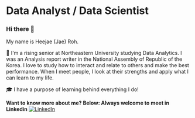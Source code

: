 # Data Analyst / Data Scientist

### Hi there 👋

<!--
**kobehustle/kobehustle** is a ✨ _special_ ✨ repository because its `README.md` (this file) appears on your GitHub profile.

Here are some ideas to get you started:

- 🔭 I’m currently working on ...
- 🌱 I’m currently learning ...
- 👯 I’m looking to collaborate on ...
- 🤔 I’m looking for help with ...
- 💬 Ask me about ...
- 📫 How to reach me: ...
- 😄 Pronouns: ...
- ⚡ Fun fact: ...
--> My name is Heejae (Jae) Roh.

🚀 I'm a rising senior at Northeastern University studying Data Analytics. I was an Analysis report writer in the National Assembly of Republic of the Korea. I love to study how to interact and relate to others and make the best performance. When I meet people, I look at their strengths and apply what I can learn to my life.

🎓 I have a purpose of learning behind everything I do! 

**Want to know more about me? Below: Always welcome to meet in Linkedin**
[	![LinkedIn](https://img.shields.io/badge/linkedin-%230077B5.svg?style=for-the-badge&logo=linkedin&logoColor=white)](https://www.linkedin.com/in/heejaeroh/)


